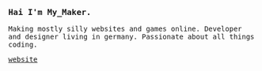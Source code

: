 <h3><samp>Hai I'm My_Maker.</samp></h3>
<p><samp>Making mostly silly websites and games online. Developer and designer living in germany. Passionate about all things coding.</samp></p>

<samp><a href="https://maiker.de">website</a></samp>
